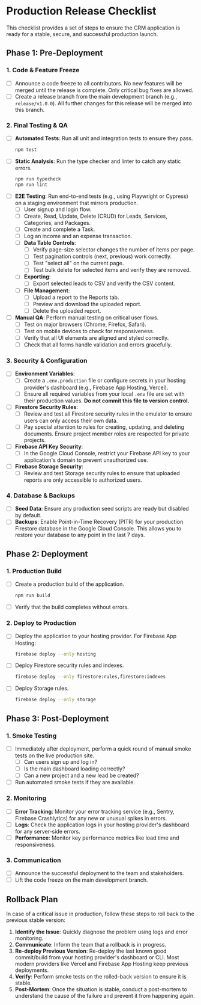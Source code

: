 # Production Release Checklist

This checklist provides a set of steps to ensure the CRM application is ready for a stable, secure, and successful production launch.

## Phase 1: Pre-Deployment

### 1. Code & Feature Freeze
- [ ] Announce a code freeze to all contributors. No new features will be merged until the release is complete. Only critical bug fixes are allowed.
- [ ] Create a release branch from the main development branch (e.g., `release/v1.0.0`). All further changes for this release will be merged into this branch.

### 2. Final Testing & QA
- [ ] **Automated Tests**: Run all unit and integration tests to ensure they pass.
  ```bash
  npm test
  ```
- [ ] **Static Analysis**: Run the type checker and linter to catch any static errors.
  ```bash
  npm run typecheck
  npm run lint
  ```
- [ ] **E2E Testing**: Run end-to-end tests (e.g., using Playwright or Cypress) on a staging environment that mirrors production.
    - [ ] User signup and login flow.
    - [ ] Create, Read, Update, Delete (CRUD) for Leads, Services, Categories, and Packages.
    - [ ] Create and complete a Task.
    - [ ] Log an income and an expense transaction.
    - [ ] **Data Table Controls**:
        - [ ] Verify page-size selector changes the number of items per page.
        - [ ] Test pagination controls (next, previous) work correctly.
        - [ ] Test "select all" on the current page.
        - [ ] Test bulk delete for selected items and verify they are removed.
    - [ ] **Exporting**:
        - [ ] Export selected leads to CSV and verify the CSV content.
    - [ ] **File Management**:
        - [ ] Upload a report to the Reports tab.
        - [ ] Preview and download the uploaded report.
        - [ ] Delete the uploaded report.
- [ ] **Manual QA**: Perform manual testing on critical user flows.
    - [ ] Test on major browsers (Chrome, Firefox, Safari).
    - [ ] Test on mobile devices to check for responsiveness.
    - [ ] Verify that all UI elements are aligned and styled correctly.
    - [ ] Check that all forms handle validation and errors gracefully.

### 3. Security & Configuration
- [ ] **Environment Variables**:
    - [ ] Create a `.env.production` file or configure secrets in your hosting provider's dashboard (e.g., Firebase App Hosting, Vercel).
    - [ ] Ensure all required variables from your local `.env` file are set with their production values. **Do not commit this file to version control.**
- [ ] **Firestore Security Rules**:
    - [ ] Review and test all Firestore security rules in the emulator to ensure users can only access their own data.
    - [ ] Pay special attention to rules for creating, updating, and deleting documents. Ensure project member roles are respected for private projects.
- [ ] **Firebase API Key Security**:
    - [ ] In the Google Cloud Console, restrict your Firebase API key to your application's domain to prevent unauthorized use.
- [ ] **Firebase Storage Security**:
    - [ ] Review and test Storage security rules to ensure that uploaded reports are only accessible to authorized users.

### 4. Database & Backups
- [ ] **Seed Data**: Ensure any production seed scripts are ready but disabled by default.
- [ ] **Backups**: Enable Point-in-Time Recovery (PITR) for your production Firestore database in the Google Cloud Console. This allows you to restore your database to any point in the last 7 days.

## Phase 2: Deployment

### 1. Production Build
- [ ] Create a production build of the application.
  ```bash
  npm run build
  ```
- [ ] Verify that the build completes without errors.

### 2. Deploy to Production
- [ ] Deploy the application to your hosting provider. For Firebase App Hosting:
  ```bash
  firebase deploy --only hosting
  ```
- [ ] Deploy Firestore security rules and indexes.
  ```bash
  firebase deploy --only firestore:rules,firestore:indexes
  ```
- [ ] Deploy Storage rules.
  ```bash
  firebase deploy --only storage
  ```

## Phase 3: Post-Deployment

### 1. Smoke Testing
- [ ] Immediately after deployment, perform a quick round of manual smoke tests on the live production site.
    - [ ] Can users sign up and log in?
    - [ ] Is the main dashboard loading correctly?
    - [ ] Can a new project and a new lead be created?
- [ ] Run automated smoke tests if they are available.

### 2. Monitoring
- [ ] **Error Tracking**: Monitor your error tracking service (e.g., Sentry, Firebase Crashlytics) for any new or unusual spikes in errors.
- [ ] **Logs**: Check the application logs in your hosting provider's dashboard for any server-side errors.
- [ ] **Performance**: Monitor key performance metrics like load time and responsiveness.

### 3. Communication
- [ ] Announce the successful deployment to the team and stakeholders.
- [ ] Lift the code freeze on the main development branch.

## Rollback Plan
In case of a critical issue in production, follow these steps to roll back to the previous stable version:
1.  **Identify the Issue**: Quickly diagnose the problem using logs and error monitoring.
2.  **Communicate**: Inform the team that a rollback is in progress.
3.  **Re-deploy Previous Version**: Re-deploy the last known good commit/build from your hosting provider's dashboard or CLI. Most modern providers like Vercel and Firebase App Hosting keep previous deployments.
4.  **Verify**: Perform smoke tests on the rolled-back version to ensure it is stable.
5.  **Post-Mortem**: Once the situation is stable, conduct a post-mortem to understand the cause of the failure and prevent it from happening again.
